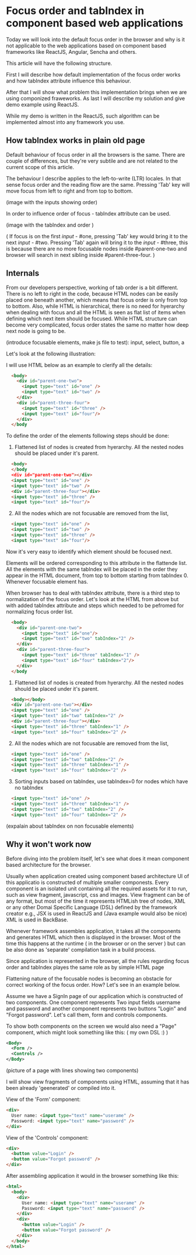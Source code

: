 # Focus order and tabIndex in component based web applications

Today we will look into the default focus order in the browser and why is it not applicable to the web applications based on component based frameworks like ReactJS, Angular, Sencha and others.

This article will have the following structure. 

First I will describe how default implementation of the focus order works and how tabIndex attribute influence this behaviour. 

After that I will show what problem this implementation brings when we are using componized fraweworks. As last I will describe my solution and give demo example using ReactJS.

While my demo is written in the ReactJS, such algorithm can be implemented almost into any framework you use.

## How tabIndex works in plain old page

Default behaviour of focus order in all the browsers is the same. There are couple of differences, but they're very subtile and are not related to the current scope of this article.

The behaviour I describe applies to the left-to-write (LTR) locales. In that sense focus order and the reading flow are the same. Pressing 'Tab' key will move focus from left to right and from top to bottom.


(image with the inputs showing order)

In order to influence order of focus - tabIndex attribute can be used. 

(image with the tabIndex and order )


( If focus is on the first *input* - #one, pressing 'Tab' key would bring it to the next *input* - #two. 
Pressing 'Tab' again will bring it to the *input* - #three, this is because there are no more focusable nodes inside #parent-one-two and browser will search in next sibling inside #parent-three-four. )

## Internals

From our developers perspective, working of tab order is a bit different. There is no left to right in the code, because HTML nodes can be easily placed one beneath another, which means that focus order is only from top to bottom. Also, while HTML is hierarchical, there is no need for hyerarchy when dealing with focus and all the HTML is seen as flat list of items when defining which next item should be focused. While HTML structure can become very complicated, focus order states the same no matter how deep next node is going to be.

(introduce focusable elements, make js file to test): input, select, button, a

Let's look at the following illustration:

I will use HTML below as an example to clerify all the details:

```html
  <body>
    <div id="parent-one-two">
      <input type="text" id="one" />
      <input type="text" id="two" />
    </div>
    <div id="parent-three-four">
      <input type="text" id="three" />
      <input type="text" id="four"/>
    </div>
  </body
```

To define the order of the elements following steps should be done:


1. Flattened list of nodes is created from hyerarchy. All the nested nodes
   should be placed under it's parent.

```html
  <body>
  </body
  <div id="parent-one-two"></div>
  <input type="text" id="one" />
  <input type="text" id="two" />
  <div id="parent-three-four"></div>
  <input type="text" id="three" />
  <input type="text" id="four"/>
```

2. All the nodes which are not focusable are removed from the list,

```html
  <input type="text" id="one" />
  <input type="text" id="two" />
  <input type="text" id="three" />
  <input type="text" id="four"/>
```

Now it's very easy to identify which element should be focused next.

Elements will be ordered corresponding to this attribute in the flattende list.
All the elements with the same tabIndex will be placed in the order they
appear in the HTML document, from top to bottom starting from tabIndex 0.
Whenever focusable element has. 

When browser has to deal with tabIndex attribute, there is a third step to
normalization of the focus order.  Let's look at the HTML from above but with added tabIndex attribute and steps which needed to be pefromed for normalizing focus order list.

```html
  <body>
    <div id="parent-one-two">
      <input type="text" id="one"/>
      <input type="text" id="two" tabIndex="2" />
    </div>
    <div id="parent-three-four">
      <input type="text" id="three" tabIndex="1" />
      <input type="text" id="four" tabIndex="2"/>
    </div>
  </body
```

1. Flattened list of nodes is created from hyerarchy. All the nested nodes
   should be placed under it's parent.


```html
  <body></body>
  <div id="parent-one-two"></div>
  <input type="text" id="one" /> 
  <input type="text" id="two" tabIndex="2" />
  <div id="parent-three-four"></div>
  <input type="text" id="three" tabIndex="1" />
  <input type="text" id="four" tabIndex="2" />
```

2. All the nodes which are not focusable are removed from the list,

```html
  <input type="text" id="one" /> 
  <input type="text" id="two" tabIndex="2" />
  <input type="text" id="three" tabIndex="1" />
  <input type="text" id="four" tabIndex="2" />
```

3. Sorting inputs based on tabIndex, use tabIndex=0 for nodes which have no
   tabIndex

```html
  <input type="text" id="one" /> 
  <input type="text" id="three" tabIndex="1" />
  <input type="text" id="two" tabIndex="2" />
  <input type="text" id="four" tabIndex="2" />
```


(expalain about tabIndex on non focusable elements)

## Why it won't work now

Before diving into the problem itself, let's see what does it mean component
based architecture for the browser.

Usually when application created using component based architecture UI of this applicatio is constructed of multiple smaller componests. Every component is an isolated unit containing all the required assets for it to run, such as view fragment, javascript, css and images. View fragment can be of any format, but most of the time it represents HTMLish tree of nodes, XML or any other Domai Specific Language (DSL) defined by the framework creator e.g., JSX is used in ReactJS and (Java example would also be nice) XML is used in BackBase.

Whenever framework assembles application, it takes all the components and generates HTML which then is displayed in the browser. Most of the time this happens at the runtime ( in the browser or on the server ) but can be also done as 'separate' compilation task in a build process.

Since application is represented in the browser, all the rules regarding focus
order and tabIndex playes the same role as by simple HTML page

Flattening nature of the focusable nodes is becoming an obstacle for correct working of the focus order. How? Let's see in an example below.

Assume we have a SignIn page of our application which is constructed of two components. One component represents Two input fields username and password and another component represents two buttons "Login" and "Forgot password". Let's call them, form and controls components.


To show both components on the screen we would also need a "Page" component,
which might look something like this: ( my own DSL :) )

```xml
<Body>
  <Form />
  <Controls />
</Body>
```

(picture of a page with lines showing two components)

I will show view fragments of components using HTML, assuming that it has been already 'geenerated' or compiled into it.

View of the 'Form' component:

```html
<div>
  User name: <input type="text" name="userame" />
  Password: <input type="text" name="password" />
</div>
```

View of the 'Controls' component:

```html
<div>
  <button value="Login" />
  <button value="Forgot password" />
</div>
```

After assembling application it would in the browser something like this:

```html
<html>
  <body>
    <div>
      User name: <input type="text" name="userame" />
      Password: <input type="text" name="password" />
    </div>
    <div>
      <button value="Login" />
      <button value="Forgot password" />
    </div>
  </body>
</html>
```
